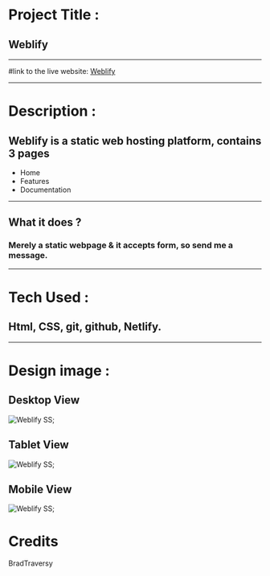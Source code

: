 # Project Title :

## Weblify
___

#link to the live website:
[Weblify](https://weblifyhost.netlify.app/ "weblify live site")
___

# Description :

## Weblify is a static web hosting platform, contains 3 pages
 * Home
 * Features
 * Documentation
____

## What it does ?

### Merely a static webpage & it accepts form, so send me a message.
___

# Tech Used :

## Html, CSS, git, github, Netlify.
___

# Design image :

## Desktop View
![Weblify SS](design/DesktopView.png "Desktop View");

## Tablet View

![Weblify SS](design/TabletView.png "Tablet View");

## Mobile View

![Weblify SS](design/MobileView.png "Mobile View");

# Credits
BradTraversy 
